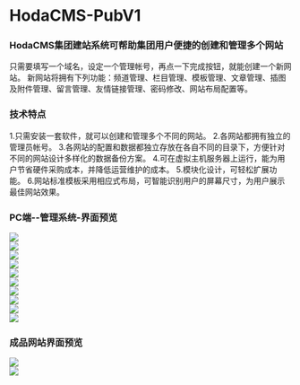 # HodaCMS-PubV1

### HodaCMS集团建站系统可帮助集团用户便捷的创建和管理多个网站

只需要填写一个域名，设定一个管理帐号，再点一下完成按钮，就能创建一个新网站。
新网站将拥有下列功能：频道管理、栏目管理、模板管理、文章管理、插图及附件管理、留言管理、友情链接管理、密码修改、网站布局配置等。

### 技术特点
1.只需安装一套软件，就可以创建和管理多个不同的网站。
2.各网站都拥有独立的管理员帐号。
3.各网站的配置和数据都独立存放在各自不同的目录下，方便针对不同的网站设计多样化的数据备份方案。
4.可在虚拟主机服务器上运行，能为用户节省硬件采购成本，并降低运营维护的成本。
5.模块化设计，可轻松扩展功能。
6.网站标准模板采用相应式布局，可智能识别用户的屏幕尺寸，为用户展示最佳网站效果。

### PC端--管理系统-界面预览

![](https://raw.githubusercontent.com/lz9168/HodaCMS-PubV1/master/res/snaps/login.jpg)  
![](https://raw.githubusercontent.com/lz9168/HodaCMS-PubV1/master/res/snaps/article-new.png)  
![](https://raw.githubusercontent.com/lz9168/HodaCMS-PubV1/master/res/snaps/articles.png)  
![](https://raw.githubusercontent.com/lz9168/HodaCMS-PubV1/master/res/snaps/feedback.png)  
![](https://raw.githubusercontent.com/lz9168/HodaCMS-PubV1/master/res/snaps/files-manage.png)  
![](https://raw.githubusercontent.com/lz9168/HodaCMS-PubV1/master/res/snaps/files-manage-th.png)  
![](https://raw.githubusercontent.com/lz9168/HodaCMS-PubV1/master/res/snaps/sys-category.png)  
![](https://raw.githubusercontent.com/lz9168/HodaCMS-PubV1/master/res/snaps/sys-channel.png)  
![](https://raw.githubusercontent.com/lz9168/HodaCMS-PubV1/master/res/snaps/sysconfig.png)  
![](https://raw.githubusercontent.com/lz9168/HodaCMS-PubV1/master/res/snaps/sys-templates.png)  

### 成品网站界面预览

![](https://raw.githubusercontent.com/lz9168/HodaCMS-PubV1/master/res/snaps/pc.png)  
![](https://raw.githubusercontent.com/lz9168/HodaCMS-PubV1/master/res/snaps/mob.png)  
